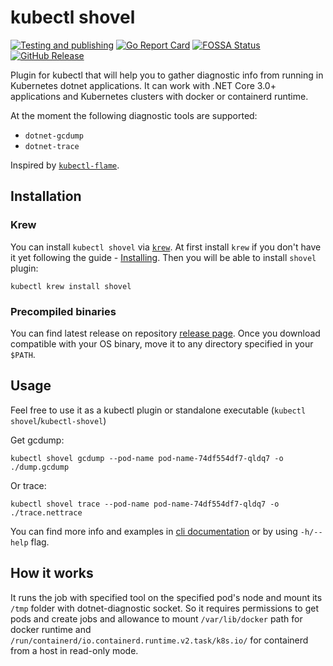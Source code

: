 # kubectl shovel

[![Testing and publishing](https://github.com/dodopizza/kubectl-shovel/workflows/Testing%20and%20publishing/badge.svg)](https://github.com/dodopizza/kubectl-shovel/actions)
[![Go Report Card](https://goreportcard.com/badge/github.com/dodopizza/kubectl-shovel)](https://goreportcard.com/report/github.com/dodopizza/kubectl-shovel)
[![FOSSA Status](https://app.fossa.com/api/projects/custom%2B20998%2Fgit%40github.com%3Adodopizza%2Fkubectl-shovel.git.svg?type=shield)](https://app.fossa.com/projects/custom%2B20998%2Fgit%40github.com%3Adodopizza%2Fkubectl-shovel.git?ref=badge_shield)
[![GitHub Release](https://img.shields.io/github/release/dodopizza/kubectl-shovel.svg?style=flat)](https://github.com/dodopizza/kubectl-shovel/releases)

Plugin for kubectl that will help you to gather diagnostic info from running in Kubernetes dotnet applications.
It can work with .NET Core 3.0+ applications and Kubernetes clusters with docker or containerd runtime.

At the moment the following diagnostic tools are supported:

* `dotnet-gcdump`
* `dotnet-trace`

Inspired by [`kubectl-flame`](https://github.com/VerizonMedia/kubectl-flame).

## Installation

### Krew

You can install `kubectl shovel` via [`krew`](https://krew.sigs.k8s.io/).
At first install `krew` if you don't have it yet following the guide - [Installing](https://krew.sigs.k8s.io/docs/user-guide/setup/install/).
Then you will be able to install `shovel` plugin:

```
kubectl krew install shovel
```

### Precompiled binaries

You can find latest release on repository [release page](https://github.com/dodopizza/kubectl-shovel/releases).
Once you download compatible with your OS binary, move it to any directory specified in your `$PATH`.

## Usage

Feel free to use it as a kubectl plugin or standalone executable (`kubectl shovel`/`kubectl-shovel`)

Get gcdump:

```shell
kubectl shovel gcdump --pod-name pod-name-74df554df7-qldq7 -o ./dump.gcdump
```

Or trace:

```shell
kubectl shovel trace --pod-name pod-name-74df554df7-qldq7 -o ./trace.nettrace
```

You can find more info and examples in [cli documentation](./cli/docs/kubectl-shovel.md) or by using `-h/--help` flag.

## How it works

It runs the job with specified tool on the specified pod's node and mount its `/tmp` folder with dotnet-diagnostic socket.
So it requires permissions to get pods and create jobs and allowance to mount `/var/lib/docker` path for docker runtime and `/run/containerd/io.containerd.runtime.v2.task/k8s.io/` for containerd from a host in read-only mode.
